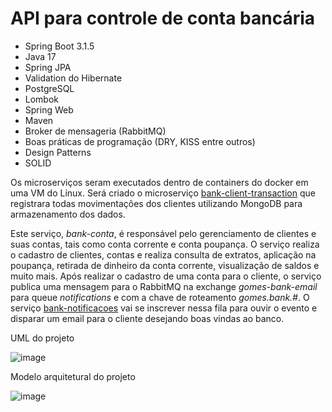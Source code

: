 # API para controle de conta bancária

- Spring Boot 3.1.5
- Java 17
- Spring JPA
- Validation do Hibernate
- PostgreSQL
- Lombok
- Spring Web
- Maven
- Broker de mensageria (RabbitMQ)
- Boas práticas de programação (DRY, KISS entre outros)
- Design Patterns
- SOLID

Os microserviços seram executados dentro de containers do docker em uma VM do Linux.
Será criado o microserviço [bank-client-transaction](https://github.com/guigomes91/bank-client-transaction) que registrara todas movimentações dos clientes utilizando MongoDB para armazenamento dos dados.  

Este serviço, *bank-conta*, é responsável pelo gerenciamento de clientes e suas contas, tais como conta corrente e conta poupança. O serviço realiza o cadastro de clientes, contas e
realiza consulta de extratos, aplicação na poupança, retirada de dinheiro da conta corrente, visualização de saldos e muito mais.
Após realizar o cadastro de uma conta para o cliente, o serviço publica uma mensagem para o RabbitMQ na exchange *gomes-bank-email* para queue *notifications* e com a chave de roteamento *gomes.bank.#*. O serviço 
[bank-notificacoes](https://github.com/guigomes91/bank-notificacoes) vai se inscrever nessa fila para ouvir o evento e disparar um email para o cliente desejando boas vindas ao banco.

UML do projeto

![image](https://github.com/guigomes91/bank-conta/assets/44264050/b0fdc106-c578-4b63-b13e-9c6ca2d1ddd8)

Modelo arquitetural do projeto

![image](https://github.com/guigomes91/bank-conta/assets/44264050/58b198f7-25af-4196-b332-c6c93110fd3e)

